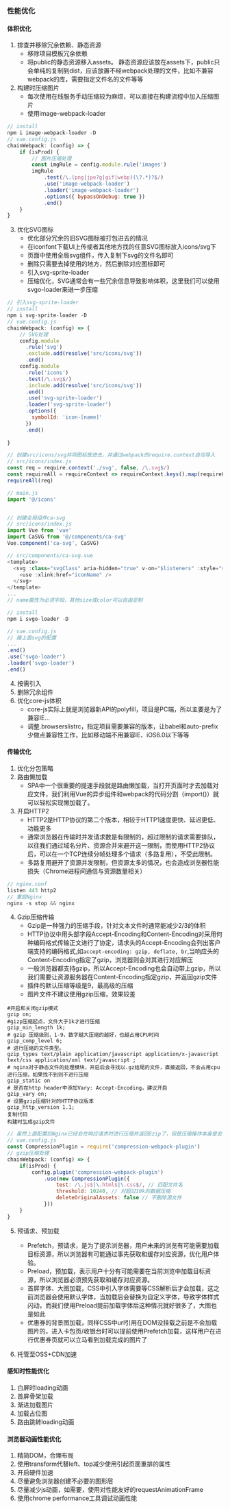 ### 性能优化
#### 体积优化
1. 排查并移除冗余依赖、静态资源
   - 移除项目模板冗余依赖
   - 将public的静态资源移入assets。 静态资源应该放在assets下，public只会单纯的复制到dist，应该放置不经webpack处理的文件，比如不兼容webpack的库，需要指定文件名的文件等等
2. 构建时压缩图片
   - 每次使用在线服务手动压缩较为麻烦，可以直接在构建流程中加入压缩图片
   - 使用image-webpack-loader

```js
// install
npm i image-webpack-loader -D
// vue.config.js
chainWebpack: (config) => {
    if (isProd) {
        // 图片压缩处理
        const imgRule = config.module.rule('images')
        imgRule
            .test(/\.(png|jpe?g|gif|webp)(\?.*)?$/)
            .use('image-webpack-loader')
            .loader('image-webpack-loader')
            .options({ bypassOnDebug: true })
            .end()
    }
}
```

3. 优化SVG图标
   - 优化部分冗余的旧SVG图标被打包进去的情况
   - 在iconfont下载UI上传或者其他地方找的任意SVG图标放入icons/svg下
   - 页面中使用全局svg组件，传入复制下svg的文件名即可
   - 删除只需要去掉使用的地方，然后删除对应图标即可
   - 引入svg-sprite-loader
   - 压缩优化，SVG通常会有一些冗余信息导致影响体积，这里我们可以使用svgo-loader来进一步压缩
```js
// 引入svg-sprite-loader
// install
npm i svg-sprite-loader -D
// vue.config.js
chainWebpack: (config) => {
    // SVG处理
    config.module
      .rule('svg')
      .exclude.add(resolve('src/icons/svg'))
      .end()
    config.module
      .rule('icons')
      .test(/\.svg$/)
      .include.add(resolve('src/icons/svg'))
      .end()
      .use('svg-sprite-loader')
      .loader('svg-sprite-loader')
      .options({
        symbolId: 'icon-[name]'
      })
      .end()
    
}

// 创建src/icons/svg并将图标放进去，并通过webpack的require.context自动导入
// src/icons/index.js
const req = require.context('./svg', false, /\.svg$/)
const requireAll = requireContext => requireContext.keys().map(requireContext)
requireAll(req)

// main.js
import '@/icons'


// 创建全局组件ca-svg
// src/icons/index.js
import Vue from 'vue'
import CaSVG from '@/components/ca-svg'
Vue.component('ca-svg', CaSVG)

// src/components/ca-svg.vue
<template>
  <svg :class="svgClass" aria-hidden="true" v-on="$listeners" :style="svgStyle">
    <use :xlink:href="iconName" />
  </svg>
</template>
...
// name属性为必须字段，其他size或color可以自由定制
``` 
```js
// install
npm i svgo-loader -D

// vue.config.js
// 接上面svg的配置
...
.end()
.use('svgo-loader')
.loader('svgo-loader')
.end()
```

4. 按需引入
5. 删除冗余组件
6. 优化core-js体积
   - core-js实际上就是浏览器新API的polyfill，项目是PC端，所以主要是为了兼容IE...
   - 调整.browserslistrc，指定项目需要兼容的版本，让babel和auto-prefix少做点兼容性工作，比如移动端不用兼容IE、iOS6.0以下等等

#### 传输优化
1. 优化分包策略
2. 路由懒加载
   - SPA中一个很重要的提速手段就是路由懒加载，当打开页面时才去加载对应文件，我们利用Vue的异步组件和webpack的代码分割（import()）就可以轻松实现懒加载了。
3. 开启HTTP2
   - HTTP2是HTTP协议的第二个版本，相较于HTTP1速度更快、延迟更低、功能更多
   - 通常浏览器在传输时并发请求数是有限制的，超过限制的请求需要排队，以往我们通过域名分片、资源合并来避开这一限制，而使用HTTP2协议后，可以在一个TCP连续分帧处理多个请求（多路复用），不受此限制。
   - 多路复用避开了资源并发限制，但资源太多的情况，也会造成浏览器性能损失（Chrome进程间通信与资源数量相关）

```js
// nginx.conf
listen 443 http2
// 重启Nginx
nginx -s stop && nginx
```
4. Gzip压缩传输
   - Gzip是一种强力的压缩手段，针对文本文件时通常能减少2/3的体积
   - HTTP协议中用头部字段Accept-Encoding和Content-Encoding对采用何种编码格式传输正文进行了协定，请求头的Accept-Encoding会列出客户端支持的编码格式,如`accept-encoding: gzip, deflate, br`,当响应头的Content-Encoding指定了gzip，浏览器则会对其进行对应解压
   - 一般浏览器都支持gzip，所以Accept-Encoding也会自动带上gzip，所以我们需要让资源服务器在Content-Encoding指定gzip，并返回gzip文件
   - 插件的默认压缩等级是9，最高级的压缩
   - 图片文件不建议使用gzip压缩，效果较差
```nginx
#开启和关闭gzip模式
gzip on;
#gizp压缩起点，文件大于1k才进行压缩
gzip_min_length 1k;
# gzip 压缩级别，1-9，数字越大压缩的越好，也越占用CPU时间
gzip_comp_level 6;
# 进行压缩的文件类型。
gzip_types text/plain application/javascript application/x-javascript text/css application/xml text/javascript ;
# nginx对于静态文件的处理模块，开启后会寻找以.gz结尾的文件，直接返回，不会占用cpu进行压缩，如果找不到则不进行压缩
gzip_static on
# 是否在http header中添加Vary: Accept-Encoding，建议开启
gzip_vary on;
# 设置gzip压缩针对的HTTP协议版本
gzip_http_version 1.1;
复制代码
构建时生成gzip文件
```
```js
// 虽然上面配置后Nginx已经会在响应请求时进行压缩并返回Gzip了，但是压缩操作本身是会占用服务器的CPU和时间的，压缩等级越高开销越大，所以我们通常会一并上传gzip文件，让服务器直接返回压缩后文件
// vue.config.js
const CompressionPlugin = require('compression-webpack-plugin')
// gzip压缩处理
chainWebpack: (config) => {
    if(isProd) {
        config.plugin('compression-webpack-plugin')
            .use(new CompressionPlugin({
                test: /\.js$|\.html$|\.css$/, // 匹配文件名
                threshold: 10240, // 对超过10k的数据压缩
                deleteOriginalAssets: false // 不删除源文件
            }))
    }
}
```
5. 预请求、预加载
   - Prefetch，预请求，是为了提示浏览器，用户未来的浏览有可能需要加载目标资源，所以浏览器有可能通过事先获取和缓存对应资源，优化用户体验。
   - Preload，预加载，表示用户十分有可能需要在当前浏览中加载目标资源，所以浏览器必须预先获取和缓存对应资源。
   - 首屏字体、大图加载，CSS中引入字体需要等CSS解析后才会加载，这之前浏览器会使用默认字体，当加载后会替换为自定义字体，导致字体样式闪动，而我们使用Preload提前加载字体后这种情况就好很多了，大图也是如此
   - 优惠券的背景图加载，同样CSS中url引用在DOM没挂载之前是不会加载图片的，进入卡包页/收银台时可以提前使用Prefetch加载，这样用户在进行优惠券页就可以立马看到加载完成的图片了

6. 托管至OSS+CDN加速

#### 感知时性能优化
1. 白屏时loading动画
2. 首屏骨架加载
3. 渐进加载图片
4. 加载占位图
5. 路由跳转loading动画

#### 浏览器动画性能优化
1. 精简DOM，合理布局
2. 使用transform代替left、top减少使用引起页面重排的属性
3. 开启硬件加速
4. 尽量避免浏览器创建不必要的图形层
5. 尽量减少js动画，如需要，使用对性能友好的requestAnimationFrame
6. 使用chrome performance工具调试动画性能